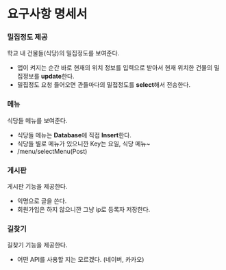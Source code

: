 # 요구사항 명세서

### 밀집정도 제공 
학교 내 건물들(식당)의 밀집정도를 보여준다.
* 앱이 켜지는 순간 바로 현재의 위치 정보를 입력으로 받아서 현재 위치한 건물의 밀집정보를 **update**한다.
* 밀집정도 요청 들어오면 관들마다의 밀접정도를 **select**해서 전송한다.

### 메뉴
식당들 메뉴를 보여준다.
* 식당들 메뉴는 **Database**에 직접 **Insert**한다.
* 식당들 별로 메뉴가 있으니깐 Key는 요일, 식당 메뉴~
* /menu/selectMenu(Post)  

### 게시판
게시판 기능을 제공한다.
* 익명으로 글을 쓴다.
* 회원가입은 하지 않으니깐 그냥 ip로 등록자 저장한다.

### 길찾기
길찾기 기능을 제공한다.
* 어떤 API를 사용할 지는 모르겠다. (네이버, 카카오)
